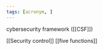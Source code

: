 ```yaml
---
tags: [acronym, ]
---
```

cybersecurity framework ([[CSF]])


[[Security control]]
[[five functions]]
